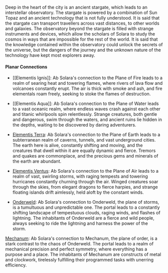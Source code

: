 Deep in the heart of the city is an ancient stargate, which leads to an interstellar observatory. The stargate is powered by a combination of Sun Topaz and an ancient technology that is not fully understood. It is said that the stargate can transport travellers across vast distances, to other worlds and galaxies. The observatory beyond the stargate is filled with strange instruments and devices, which allow the scholars of Solara to study the cosmos in ways that are impossible for the rest of the world. It is said that the knowledge contained within the observatory could unlock the secrets of the universe, but the dangers of the journey and the unknown nature of the technology have kept most explorers away.

#### Planar Connections

- [[Elementis Ignis]]: Ab Solara's connection to the Plane of Fire leads to a realm of searing heat and towering flames, where rivers of lava flow and volcanoes constantly erupt. The air is thick with smoke and ash, and fire elementals roam freely, seeking to stoke the flames of destruction.
    
- [[Elementis Aqua]]: Ab Solara's connection to the Plane of Water leads to a vast oceanic realm, where endless waves crash against each other and titanic whirlpools spin relentlessly. Strange creatures, both gentle and dangerous, swim through the waters, and ancient ruins lie hidden in the depths, waiting to be discovered by daring adventurers.
    
- [Elementis Terra](https://docs.google.com/document/d/17UBeTKd3Fl4TwHLNa-uxBUu0vXz8Ud6m6s0cmIC5HpY/edit#heading=h.27dpgorylv98): Ab Solara's connection to the Plane of Earth leads to a subterranean realm of caverns, tunnels, and vast underground cities. The earth here is alive, constantly shifting and moving, and the creatures that dwell within it are equally dynamic and fierce. Tremors and quakes are commonplace, and the precious gems and minerals of the earth are abundant.
    
- [Elementis Ventus](https://docs.google.com/document/d/17UBeTKd3Fl4TwHLNa-uxBUu0vXz8Ud6m6s0cmIC5HpY/edit#heading=h.prqlgxxef4u7): Ab Solara's connection to the Plane of Air leads to a realm of vast, swirling storms, with raging tempests and towering hurricanes constantly churning through the air. Winged creatures soar through the skies, from elegant dragons to fierce harpies, and strange floating islands drift aimlessly, held aloft by the constant winds.
    
- [Onderweld](https://docs.google.com/document/d/17UBeTKd3Fl4TwHLNa-uxBUu0vXz8Ud6m6s0cmIC5HpY/edit#heading=h.np6cg26kwjon): Ab Solara's connection to Onderweld, the plane of storms, is a tumultuous and unpredictable one. The portal leads to a constantly shifting landscape of tempestuous clouds, raging winds, and flashes of lightning. The inhabitants of Onderweld are a fierce and wild people, always seeking to ride the lightning and harness the power of the storm. 
    

[Mechanum](https://docs.google.com/document/d/17UBeTKd3Fl4TwHLNa-uxBUu0vXz8Ud6m6s0cmIC5HpY/edit#heading=h.ly1fgas53az3): Ab Solara's connection to Mechanum, the plane of order, is a stark contrast to the chaos of Onderweld. The portal leads to a realm of mechanical precision and perfect symmetry, where everything has a purpose and a place. The inhabitants of Mechanum are constructs of metal and clockwork, tirelessly fulfilling their programmed tasks with unerring efficiency.